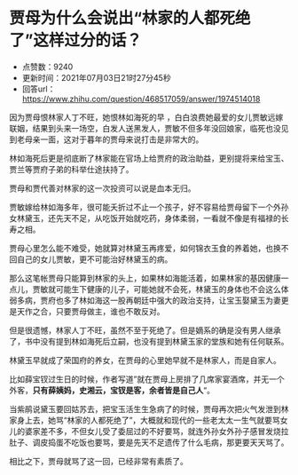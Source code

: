 # 贾母为什么会说出“林家的人都死绝了”这样过分的话？
- 点赞数：9240
- 更新时间：2021年07月03日21时27分45秒
- 回答url：https://www.zhihu.com/question/468517059/answer/1974514018
<body>
 <p data-pid="MoSBtX4F">因为贾母恨林家人丁不旺，她恨林如海死的早 ，白白浪费她最爱的女儿贾敏远嫁联姻，结果到头来一场空，白发人送黑发人，贾敏不但多年没回娘家，临死也没见到老母亲一面，这对于暮年的贾母来说打击是非常大的。</p>
 <p data-pid="_rDpQdXu">林如海死后更是彻底断了林家能在官场上给贾府的政治助益，更别提将来给宝玉、贾兰等贾府子弟的科举仕途扶持了。</p>
 <p data-pid="FHKqpEvV">贾母和贾代善对林家的这一次投资可以说是血本无归。</p>
 <p data-pid="OtNu8aBL">贾敏嫁给林如海多年，很可能夭折过不止一个孩子，好不容易给贾母留下一个外孙女林黛玉，还先天不足，从吃饭开始就吃药，身体柔弱，一看就不像是有福禄的长寿之相。</p>
 <p data-pid="kPoKzWWq">贾母心里怎么能不难受，她就算对林黛玉再疼爱，如何锦衣玉食的养着她，也换不回自己的女儿贾敏，更不可能治好林黛玉的病。</p>
 <p data-pid="u8K-7bP6">那么这笔帐贾母只能算到林家的头上，如果林如海能活着，如果林家的基因健康一点儿，贾敏就可能生下健康的儿子，可能她就不会死，林黛玉的身体也不会这么体弱多病，贾府也多了林如海这一股再朝廷中强大的政治支持，让宝玉娶黛玉为妻更是天作之合，只要贾母做主，谁也不敢反对。</p>
 <p data-pid="xD-d4rgS">但是很遗憾，林家人丁不旺，虽然不至于死绝了。但是嫡系的确是没有男人继承了，书中没有提到林如海死后立嗣，也没有提到林黛玉家的堂族和她有任何联系。</p>
 <p data-pid="mX7bP-NY">林黛玉早就成了荣国府的养女，在贾母的心里她早就不是林家人，而是自家人。</p>
 <p data-pid="ow-bbfpv">比如薛宝钗过生日的时候，作者写道”就在贾母上房排了几席家宴酒席，并无一个外客，<b>只有薛姨妈，史湘云，宝钗是客，余者皆是自己人</b>“。</p>
 <p data-pid="eVVRh1Eu">当紫鹃说黛玉要回姑苏去，把宝玉活生生急病了的时候，贾母再次把火气发泄到林家身上去，她骂“林家的人都死绝了”，大概就和现代的一些老太太一生气就要骂女儿的婆家差不多，不但女儿受了委屈过的不好要骂，就连外孙女外孙子感冒发烧拉肚子、调皮捣蛋不吃饭也要骂，要是先天不足遗传了什么毛病，那更要天天骂了。</p>
 <p data-pid="eOXKfBzn">相比之下，贾母就骂了这一回，已经非常有素质了。</p>
</body>